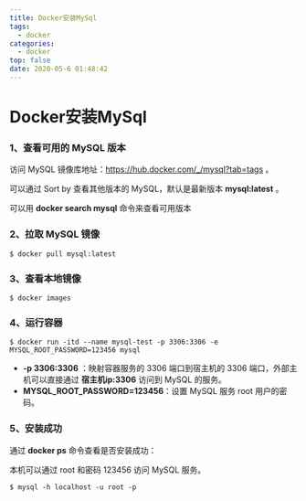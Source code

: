 ```yaml
---
title: Docker安装MySql
tags:
  - docker
categories:
  - docker
top: false
date: 2020-05-6 01:48:42
---
```


#  Docker安装MySql

### 1、查看可用的 MySQL 版本

访问 MySQL 镜像库地址：https://hub.docker.com/_/mysql?tab=tags 。

可以通过 Sort by 查看其他版本的 MySQL，默认是最新版本 **mysql:latest** 。

可以用 **docker search mysql** 命令来查看可用版本

### 2、拉取 MySQL 镜像

```shell
$ docker pull mysql:latest
```

### 3、查看本地镜像

```shell
$ docker images
```

### 4、运行容器

```shell
$ docker run -itd --name mysql-test -p 3306:3306 -e MYSQL_ROOT_PASSWORD=123456 mysql
```

- **-p 3306:3306** ：映射容器服务的 3306 端口到宿主机的 3306 端口，外部主机可以直接通过 **宿主机ip:3306** 访问到 MySQL 的服务。
- **MYSQL_ROOT_PASSWORD=123456**：设置 MySQL 服务 root 用户的密码。

### 5、安装成功

通过 **docker ps** 命令查看是否安装成功：

本机可以通过 root 和密码 123456 访问 MySQL 服务。

```shell
$ mysql -h localhost -u root -p
```

